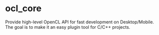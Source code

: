 # ocl_core

Provide high-level OpenCL API for fast development on Desktop/Mobile. The goal is to make it an easy plugin tool for C/C++ projects.
